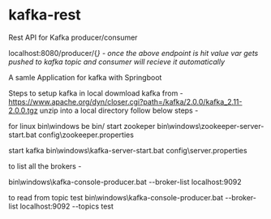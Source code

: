 # kafka-rest
Rest API for Kafka producer/consumer

localhost:8080/producer/{<var>} - once the above endpoint is hit value var gets pushed to kafka topic 
  and consumer will recieve it automatically

A samle Application for kafka with Springboot


Steps to setup kafka in local 
dowmload  kafka from -https://www.apache.org/dyn/closer.cgi?path=/kafka/2.0.0/kafka_2.11-2.0.0.tgz 
unzip into a local directory
follow below steps -

for linux bin\windows be bin/
start zookeper
bin\windows\zookeeper-server-start.bat config\zookeeper.properties

start kafka
bin\windows\kafka-server-start.bat config\server.properties


to list all the brokers -

bin\windows\kafka-console-producer.bat --broker-list localhost:9092

to read from topic test
bin\windows\kafka-console-producer.bat --broker-list localhost:9092 --topics test
